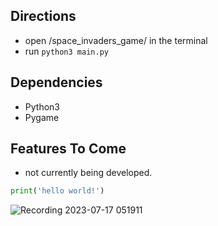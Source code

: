 ## Directions

- open /space_invaders_game/ in the terminal
- run `python3 main.py`

## Dependencies

- Python3
- Pygame

## Features To Come

- not currently being developed.

```python
print('hello world!')
```

![Recording 2023-07-17 051911](https://github.com/Generlate/space_invaders_game/assets/85384584/3190b340-dda7-4f9d-b1b4-cdc85f52c5ae)
